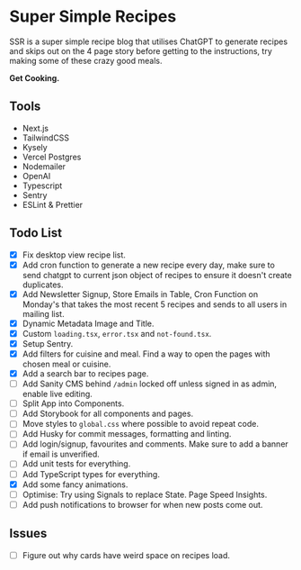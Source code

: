 # Super Simple Recipes

SSR is a super simple recipe blog that utilises ChatGPT to generate recipes and skips out on the 4 page story before getting to the instructions, try making some of these crazy good meals.

**Get Cooking.**

## Tools

- Next.js
- TailwindCSS
- Kysely
- Vercel Postgres
- Nodemailer
- OpenAI
- Typescript
- Sentry
- ESLint & Prettier

## Todo List

- [x] Fix desktop view recipe list.
- [x] Add cron function to generate a new recipe every day, make sure to send chatgpt to current json object of recipes to ensure it doesn't create duplicates.
- [x] Add Newsletter Signup, Store Emails in Table, Cron Function on Monday's that takes the most recent 5 recipes and sends to all users in mailing list.
- [x] Dynamic Metadata Image and Title.
- [x] Custom `loading.tsx`, `error.tsx` and `not-found.tsx`.
- [x] Setup Sentry.
- [x] Add filters for cuisine and meal. Find a way to open the pages with chosen meal or cuisine.
- [x] Add a search bar to recipes page.
- [ ] Add Sanity CMS behind `/admin` locked off unless signed in as admin, enable live editing.
- [ ] Split App into Components.
- [ ] Add Storybook for all components and pages.
- [ ] Move styles to `global.css` where possible to avoid repeat code.
- [ ] Add Husky for commit messages, formatting and linting.
- [ ] Add login/signup, favourites and comments. Make sure to add a banner if email is unverified.
- [ ] Add unit tests for everything.
- [ ] Add TypeScript types for everything.
- [x] Add some fancy animations.
- [ ] Optimise: Try using Signals to replace State. Page Speed Insights.
- [ ] Add push notifications to browser for when new posts come out.

## Issues

- [ ] Figure out why cards have weird space on recipes load.
